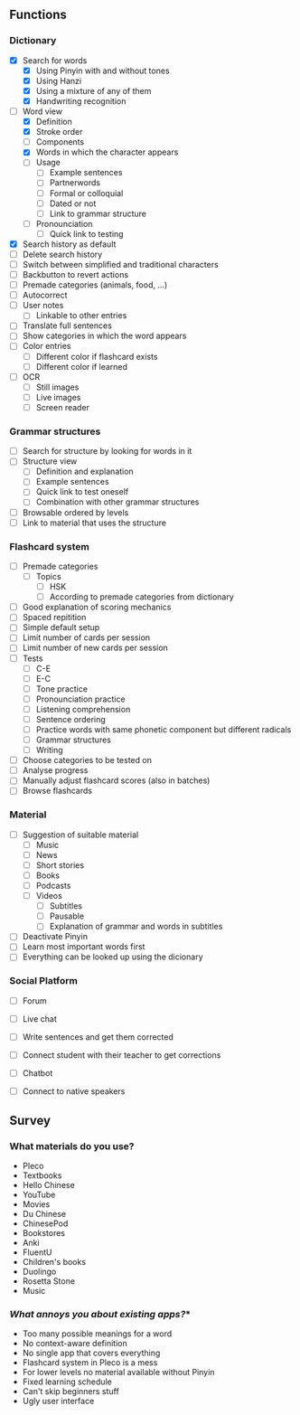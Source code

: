 ## **Functions**

### Dictionary
  - [x] Search for words
    - [x] Using Pinyin with and without tones
    - [x] Using Hanzi
    - [x] Using a mixture of any of them
    - [x] Handwriting recognition
  - [ ] Word view
    - [x] Definition
    - [x] Stroke order
    - [ ] Components
    - [x] Words in which the character appears
    - [ ] Usage
      - [ ] Example sentences
      - [ ] Partnerwords
      - [ ] Formal or colloquial
      - [ ] Dated or not
      - [ ] Link to grammar structure
    - [ ] Pronounciation
      - [ ] Quick link to testing
  - [x] Search history as default
  - [ ] Delete search history
  - [ ] Switch between simplified and traditional characters
  - [ ] Backbutton to revert actions
  - [ ] Premade categories (animals, food, ...)
  - [ ] Autocorrect
  - [ ] User notes
     - [ ] Linkable to other entries
  - [ ] Translate full sentences
  - [ ] Show categories in which the word appears
  - [ ] Color entries
    - [ ] Different color if flashcard exists
    - [ ] Different color if learned
  - [ ] OCR
    - [ ] Still images
    - [ ] Live images
    - [ ] Screen reader
  
### Grammar structures
  - [ ] Search for structure by looking for words in it
  - [ ] Structure view
    - [ ] Definition and explanation
    - [ ] Example sentences
    - [ ] Quick link to test oneself
    - [ ] Combination with other grammar structures
  - [ ] Browsable ordered by levels
  - [ ] Link to material that uses the structure
  
### Flashcard system
  - [ ] Premade categories
    - [ ] Topics
      - [ ] HSK
      - [ ] According to premade categories from dictionary
  - [ ] Good explanation of scoring mechanics
  - [ ] Spaced repitition
  - [ ] Simple default setup
  - [ ] Limit number of cards per session
  - [ ] Limit number of new cards per session
  - [ ] Tests
    - [ ] C-E
    - [ ] E-C
    - [ ] Tone practice
    - [ ] Pronounciation practice
    - [ ] Listening comprehension
    - [ ] Sentence ordering
    - [ ] Practice words with same phonetic component but different radicals
    - [ ] Grammar structures
    - [ ] Writing
  - [ ] Choose categories to be tested on
  - [ ] Analyse progress
  - [ ] Manually adjust flashcard scores (also in batches)
  - [ ] Browse flashcards
  
### Material
  - [ ] Suggestion of suitable material
    - [ ] Music
    - [ ] News
    - [ ] Short stories
    - [ ] Books
    - [ ] Podcasts
    - [ ] Videos
      - [ ] Subtitles
      - [ ] Pausable
      - [ ] Explanation of grammar and words in subtitles
  - [ ] Deactivate Pinyin
  - [ ] Learn most important words first
  - [ ] Everything can be looked up using the dicionary
  
### Social Platform
  - [ ] Forum
  - [ ] Live chat
  - [ ] Write sentences and get them corrected
  - [ ] Connect student with their teacher to get corrections
  - [ ] Chatbot
  - [ ] Connect to native speakers





## **Survey**

### **What materials do you use?**

  * Pleco
  * Textbooks 
  * Hello Chinese 
  * YouTube 
  * Movies
  * Du Chinese
  * ChinesePod
  * Bookstores
  * Anki
  * FluentU
  * Children's books
  * Duolingo
  * Rosetta Stone
  * Music


### *What annoys you about existing apps?**

  * Too many possible meanings for a word
  * No context-aware definition
  * No single app that covers everything
  * Flashcard system in Pleco is a mess
  * For lower levels no material available without Pinyin
  * Fixed learning schedule
  * Can't skip beginners stuff
  * Ugly user interface
